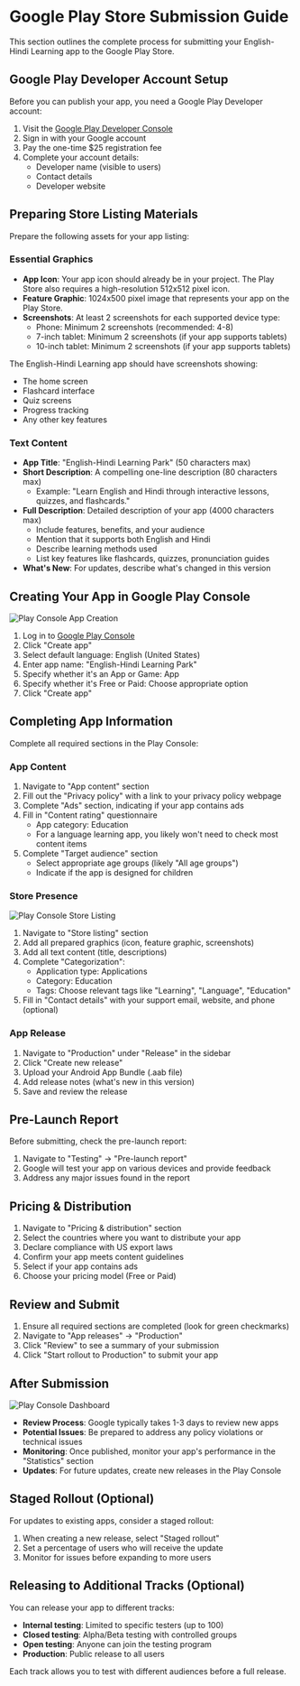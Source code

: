 # Google Play Store Submission Guide

This section outlines the complete process for submitting your English-Hindi Learning app to the Google Play Store.

## Google Play Developer Account Setup

Before you can publish your app, you need a Google Play Developer account:

1. Visit the [Google Play Developer Console](https://play.google.com/console/)
2. Sign in with your Google account
3. Pay the one-time $25 registration fee
4. Complete your account details:
   - Developer name (visible to users)
   - Contact details
   - Developer website

## Preparing Store Listing Materials

Prepare the following assets for your app listing:

### Essential Graphics
- **App Icon**: Your app icon should already be in your project. The Play Store also requires a high-resolution 512x512 pixel icon.
- **Feature Graphic**: 1024x500 pixel image that represents your app on the Play Store.
- **Screenshots**: At least 2 screenshots for each supported device type:
  - Phone: Minimum 2 screenshots (recommended: 4-8)
  - 7-inch tablet: Minimum 2 screenshots (if your app supports tablets)
  - 10-inch tablet: Minimum 2 screenshots (if your app supports tablets)

The English-Hindi Learning app should have screenshots showing:
- The home screen
- Flashcard interface
- Quiz screens
- Progress tracking
- Any other key features

### Text Content
- **App Title**: "English-Hindi Learning Park" (50 characters max)
- **Short Description**: A compelling one-line description (80 characters max)
  - Example: "Learn English and Hindi through interactive lessons, quizzes, and flashcards."
- **Full Description**: Detailed description of your app (4000 characters max)
  - Include features, benefits, and your audience
  - Mention that it supports both English and Hindi
  - Describe learning methods used
  - List key features like flashcards, quizzes, pronunciation guides
- **What's New**: For updates, describe what's changed in this version

## Creating Your App in Google Play Console

![Play Console App Creation](play_console_app_creation.png)

1. Log in to [Google Play Console](https://play.google.com/console/)
2. Click "Create app"
3. Select default language: English (United States)
4. Enter app name: "English-Hindi Learning Park"
5. Specify whether it's an App or Game: App
6. Specify whether it's Free or Paid: Choose appropriate option
7. Click "Create app"

## Completing App Information

Complete all required sections in the Play Console:

### App Content
1. Navigate to "App content" section
2. Fill out the "Privacy policy" with a link to your privacy policy webpage
3. Complete "Ads" section, indicating if your app contains ads
4. Fill in "Content rating" questionnaire
   - App category: Education
   - For a language learning app, you likely won't need to check most content items
5. Complete "Target audience" section
   - Select appropriate age groups (likely "All age groups")
   - Indicate if the app is designed for children

### Store Presence

![Play Console Store Listing](play_console_store_listing.png)
1. Navigate to "Store listing" section
2. Add all prepared graphics (icon, feature graphic, screenshots)
3. Add all text content (title, descriptions)
4. Complete "Categorization":
   - Application type: Applications
   - Category: Education
   - Tags: Choose relevant tags like "Learning", "Language", "Education"
5. Fill in "Contact details" with your support email, website, and phone (optional)

### App Release
1. Navigate to "Production" under "Release" in the sidebar
2. Click "Create new release"
3. Upload your Android App Bundle (.aab file)
4. Add release notes (what's new in this version)
5. Save and review the release

## Pre-Launch Report

Before submitting, check the pre-launch report:

1. Navigate to "Testing" → "Pre-launch report"
2. Google will test your app on various devices and provide feedback
3. Address any major issues found in the report

## Pricing & Distribution

1. Navigate to "Pricing & distribution" section
2. Select the countries where you want to distribute your app
3. Declare compliance with US export laws
4. Confirm your app meets content guidelines
5. Select if your app contains ads
6. Choose your pricing model (Free or Paid)

## Review and Submit

1. Ensure all required sections are completed (look for green checkmarks)
2. Navigate to "App releases" → "Production"
3. Click "Review" to see a summary of your submission
4. Click "Start rollout to Production" to submit your app

## After Submission

![Play Console Dashboard](play_console_dashboard.png)

- **Review Process**: Google typically takes 1-3 days to review new apps
- **Potential Issues**: Be prepared to address any policy violations or technical issues
- **Monitoring**: Once published, monitor your app's performance in the "Statistics" section
- **Updates**: For future updates, create new releases in the Play Console

## Staged Rollout (Optional)

For updates to existing apps, consider a staged rollout:

1. When creating a new release, select "Staged rollout"
2. Set a percentage of users who will receive the update
3. Monitor for issues before expanding to more users

## Releasing to Additional Tracks (Optional)

You can release your app to different tracks:

- **Internal testing**: Limited to specific testers (up to 100)
- **Closed testing**: Alpha/Beta testing with controlled groups
- **Open testing**: Anyone can join the testing program
- **Production**: Public release to all users

Each track allows you to test with different audiences before a full release.
